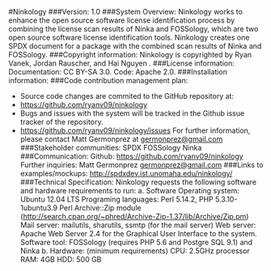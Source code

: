#Ninkology
###Version:
1.0
###System Overview:
Ninkology works to enhance the open source software license identification process by combining the license scan results of Ninka and FOSSology, which are two open source software license identification tools. Ninkology creates one SPDX document for a package with the combined scan results of Ninka and FOSSology.
###Copyright information:
Ninkology is copyrighted by Ryan Vanek, Jordan Rauscher, and Hai Nguyen .
###License information:
Documentation: CC BY-SA 3.0. 
Code: Apache 2.0.
###Installation information:
###Code contribution management plan:
- Source code changes are commited to the GitHub repository at:
- https://github.com/ryanv09/ninkology
- Bugs and issues with the system will be tracked in the Github issue tracker of the repository.
- https://github.com/ryanv09/ninkology/issues
For further information, please contact Matt Germonprez at germonprez@gmail.com
###Stakeholder communities:
SPDX
FOSSology 
Ninka
###Communication:
Github:  https://github.com/ryanv09/ninkology
Further inquiries: Matt Germonprez germonprez@gmail.com 
###Links to examples/mockups:
http://spdxdev.ist.unomaha.edu/ninkology/
###Technical Specification:
Ninkology requests the following software and hardware requirements to run:
a. Software
Operating system: Ubuntu 12.04 LTS
Programing languages: Perl 5.14.2, PHP 5.3.10-1ubuntu3.9
Perl Archive::Zip module
(http://search.cpan.org/~phred/Archive-Zip-1.37/lib/Archive/Zip.pm)
Mail server: mailutils, sharutils, ssmtp (for the mail server)
Web server: Apache Web Server 2.4 for the Graphical User Interface to the system.
Software tool: FOSSology (requires PHP 5.6 and Postgre SQL 9.1) and Ninka
b. Hardware: (minimum requirements)
CPU: 2.5GHz processor
RAM: 4GB
HDD: 500 GB


